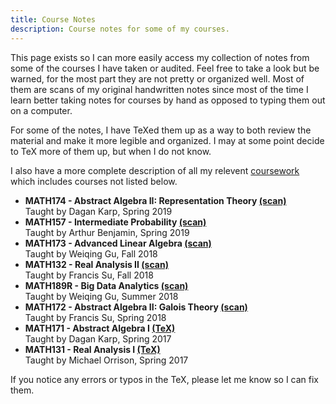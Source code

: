 ```yaml
---
title: Course Notes
description: Course notes for some of my courses.
---
```


This page exists so I can more easily access my collection of notes from some
of the courses I have taken or audited. Feel free to take a look but be warned,
for the most part they are not pretty or organized well. Most of them are scans
of my original handwritten notes since most of the time I learn better
taking notes for courses by hand as opposed to typing them out on a
computer.

For some of the notes, I have TeXed them up as a way to both review the
material and make it more legible and organized. I may at some point decide to
TeX more of them up, but when I do not know.

I also have a more complete description of all my relevent
[coursework](/about/coursework.pdf) which includes courses not listed below.

* **MATH174 - Abstract Algebra II: Representation Theory [(scan)](/course-notes/representation-theory.pdf)**<br>
Taught by Dagan Karp, Spring 2019
* **MATH157 - Intermediate Probability [(scan)](/course-notes/intermediate-probability.pdf)**<br>
Taught by Arthur Benjamin, Spring 2019
* **MATH173 - Advanced Linear Algebra [(scan)](/course-notes/advanced-linear-algebra.pdf)**<br>
Taught by Weiqing Gu, Fall 2018
* **MATH132 - Real Analysis II [(scan)](/course-notes/real-analysis-2.pdf)**<br>
Taught by Francis Su, Fall 2018
* **MATH189R - Big Data Analytics [(scan)](/course-notes/big-data-analytics.pdf)**<br>
Taught by Weiqing Gu, Summer 2018
* **MATH172 - Abstract Algebra II: Galois Theory [(scan)](/course-notes/galois-theory.pdf)**<br>
Taught by Francis Su, Spring 2018
* **MATH171 - Abstract Algebra I [(TeX)](/course-notes/abstract-algebra.pdf)**<br>
Taught by Dagan Karp, Spring 2017
* **MATH131 - Real Analysis I [(TeX)](/course-notes/real-analysis.pdf)**<br>
Taught by Michael Orrison, Spring 2017

If you notice any errors or typos in the TeX, please let me know so I can fix
them.

